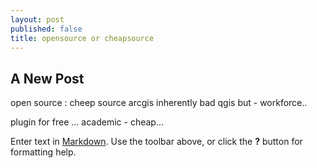 ```yaml
---
layout: post
published: false
title: opensource or cheapsource
---
```

## A New Post

open source : cheep source
arcgis inherently bad    qgis 
but - workforce.. 

plugin for free ...
academic - cheap...

Enter text in [Markdown](http://daringfireball.net/projects/markdown/). Use the toolbar above, or click the **?** button for formatting help.
